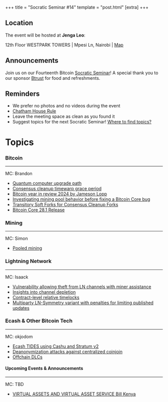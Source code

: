 +++
title = "Socratic Seminar #14"
template = "post.html"
[extra]
+++

## Location

The event will be hosted at **Jenga Leo**:

12th Floor WESTPARK TOWERS | Mpesi Ln, Nairobi | [Map](https://maps.app.goo.gl/jA86RuyuBKcE4eA47)

## Announcements

Join us on our Fourteenth Bitcoin [Socratic Seminar](/about)! A special thank you to our
sponsor [Btrust](http://btrust.tech/) for food and refreshments.

## Reminders

- We prefer no photos and no videos during the event
- [Chatham House Rule](https://www.chathamhouse.org/about-us/chatham-house-rule)
- Leave the meeting space as clean as you found it
- Suggest topics for the next Socratic Seminar! [Where to find topics?](/about/find-topics)

# Topics

### Bitcoin

---

MC: Brandon

- [Quantum computer upgrade path](https://groups.google.com/g/bitcoindev/c/8O857bRSVV8/m/4cM-7pf4AgAJ)
- [Consensus cleanup timewarp grace period](https://delvingbitcoin.org/t/timewarp-attack-600-second-grace-period/1326/1)
- [Bitcoin year in review 2024 by Jameson Lopp](https://blog.lopp.net/bitcoin-2024-annual-review/)
- [Investigating mining pool behavior before fixing a Bitcoin Core bug](https://delvingbitcoin.org/t/analyzing-mining-pool-behavior-to-address-bitcoin-cores-double-coinbase-reservation-issue/1351)
- [Transitory Soft Forks for Consensus Cleanup Forks](https://delvingbitcoin.org/t/transitory-soft-forks-for-consensus-cleanup-forks/1333)
- [Bitcoin Core 28.1 Release](https://bitcoincore.org/en/releases/28.1/)

### Mining

---

MC: Simon

- [Pooled mining](https://bitcoinops.org/en/topics/pooled-mining)

### Lightning Network

---

MC: Isaack

- [Vulnerability allowing theft from LN channels with miner assistance](https://delvingbitcoin.org/t/disclosure-irrevocable-fees-stealing-from-ln-using-revoked-commitment-transactions/1314)
- [Insights into channel depletion](https://delvingbitcoin.org/t/channel-depletion-ln-topology-cycles-and-rational-behavior-of-nodes/1259/6)
- [Contract-level relative timelocks](https://delvingbitcoin.org/t/contract-level-relative-timelocks-or-lets-talk-about-ancestry-proofs-and-singletons/1353)
- [Multiparty LN-Symmetry variant with penalties for limiting published updates](https://delvingbitcoin.org/t/broken-multi-party-eltoo-with-bounded-settlement/1364)

### Ecash & Other Bitcoin Tech

---

MC: okjodom

- [Ecash TIDES using Cashu and Stratum v2](https://delvingbitcoin.org/t/ecash-tides-using-cashu-and-stratum-v2/870https://bitcoinutils.de)
- [Deanonymization attacks against centralized coinjoin](https://groups.google.com/g/bitcoindev/c/CbfbEGozG7c/m/w2B-RRdUCQAJ)
- [Offchain DLCs](https://mailmanlists.org/pipermail/dlc-dev/2025-January/000186.html)


#### Upcoming Events & Announcements

---

MC: TBD

- [VIRTUAL ASSETS AND VIRTUAL ASSET SERVICE Bill Kenya](https://www.treasury.go.ke/public-notices/)

